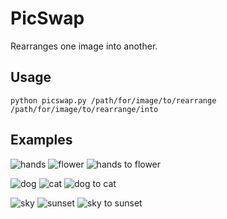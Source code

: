 # PicSwap
Rearranges one image into another.

## Usage

```
python picswap.py /path/for/image/to/rearrange /path/for/image/to/rearrange/into
```

## Examples
![hands](https://raw.github.com/lkvnstrs/picswap/master/examples/hands.jpg) ![flower](https://raw.github.com/lkvnstrs/picswap/master/examples/flower.jpg) ![hands to flower](https://raw.github.com/lkvnstrs/picswap/master/examples/hands_to_flower.jpg)

![dog](https://raw.github.com/lkvnstrs/picswap/master/examples/dog.jpg) ![cat](https://raw.github.com/lkvnstrs/picswap/master/examples/cat.jpg) ![dog to cat](https://raw.github.com/lkvnstrs/picswap/master/examples/dog_to_cat.jpg)

![sky](https://raw.github.com/lkvnstrs/picswap/master/examples/sky.jpg) ![sunset](https://raw.github.com/lkvnstrs/picswap/master/examples/sunset.jpg) ![sky to sunset](https://raw.github.com/lkvnstrs/picswap/master/examples/sky_to_sunset.jpg)
